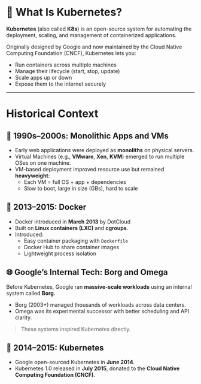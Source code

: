 # 🧠 What Is Kubernetes?

**Kubernetes** (also called **K8s**) is an open-source system for automating the deployment, scaling, and management of containerized applications.

Originally designed by Google and now maintained by the Cloud Native Computing Foundation (CNCF), Kubernetes lets you:

- Run containers across multiple machines
- Manage their lifecycle (start, stop, update)
- Scale apps up or down
- Expose them to the internet securely

---

# Historical Context

## 🧱 1990s–2000s: Monolithic Apps and VMs

- Early web applications were deployed as **monoliths** on physical servers.
- Virtual Machines (e.g., **VMware**, **Xen**, **KVM**) emerged to run multiple OSes on one machine.
- VM-based deployment improved resource use but remained **heavyweight**:
  - Each VM = full OS + app + dependencies
  - Slow to boot, large in size (GBs), hard to scale

## 🐳 2013–2015: Docker

- Docker introduced in **March 2013** by DotCloud
- Built on **Linux containers (LXC)** and **cgroups**.
- Introduced:
  - Easy container packaging with `Dockerfile`
  - Docker Hub to share container images
  - Lightweight process isolation

## 🌐 Google’s Internal Tech: Borg and Omega

Before Kubernetes, Google ran **massive-scale workloads** using an internal system called **Borg**.

- Borg (2003+) managed thousands of workloads across data centers.
- Omega was its experimental successor with better scheduling and API clarity.

> These systems inspired Kubernetes directly.

## 🚀 2014–2015: Kubernetes

- Google open-sourced Kubernetes in **June 2014**.
- Kubernetes 1.0 released in **July 2015**, donated to the **Cloud Native Computing Foundation (CNCF)**.

